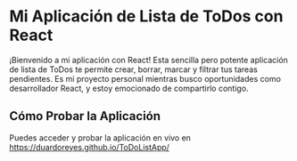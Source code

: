 # Mi Aplicación de Lista de ToDos con React
¡Bienvenido a mi aplicación con React! Esta sencilla pero potente aplicación de lista de ToDos te permite crear, borrar, marcar y filtrar tus tareas pendientes. Es mi proyecto personal mientras busco oportunidades como desarrollador React, y estoy emocionado de compartirlo contigo.

## Cómo Probar la Aplicación
Puedes acceder y probar la aplicación en vivo en https://duardoreyes.github.io/ToDoListApp/
